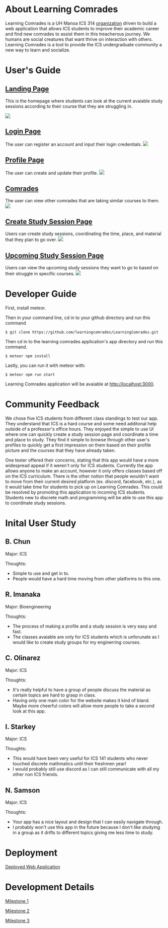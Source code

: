 
<!--
* [About Learning Comrades](#about-learning-comrades)
* [User's Guide](#user's-guide)
  * [Landing Page](#landing-page)
  * [Login Page](#login-page)
  * [Profile Page](#profile-page)
  * [Create Study Session Page](#create-study-session-page)
  * [Upcoming Study Session Page](#upcoming-study-session-page)
* [Developer Guide](#developer-guide)
* [Community Feedback](#community-feedback)
* [Inital User Study](#inital-user-study)
* [Deployment](#deployment)
* [Development Details](#development-details)
-->
  
 
# About Learning Comrades

Learning Comrades is a UH Manoa ICS 314 [organization](https://github.com/learningcomrades) driven to build a web application that allows ICS students to improve their academic career and find new comrades to assist them in this treacherous journey. We humans are social creatures that want thrive on interaction with others. Learning Comrades is a tool to provide the ICS undergraduate community a new way to learn and socialize.

# User's Guide

## [Landing Page](http://learningcomrades.meteorapp.com/#/)
This is the homepage where students can look at the current avaiable study sessions according to their course that they are struggling in.

![](images/landing_page2.png)

## [Login Page](http://learningcomrades.meteorapp.com/#/signin)
The user can register an account and input their login credentials.
![](images/login2.png)

## [Profile Page](http://learningcomrades.meteorapp.com/#/add)
The user can create and update their profile.
![](images/profile2.PNG)

## [Comrades](http://learningcomrades.meteorapp.com/#/list)
The user can view other comrades that are taking similar courses to them.
![](images/comrades.PNG)

## [Create Study Session Page](http://learningcomrades.meteorapp.com/#/create)
Users can create study sessions, coordinating the time, place, and material that they plan to go over.
![](images/addsession.PNG)

## [Upcoming Study Session Page](http://learningcomrades.meteorapp.com/#/view)
Users can view the upcoming study sessions they want to go to based on their struggle in specific courses.
![](images/listsession.PNG)

# Developer Guide

First, install meteor.

Then in your command line, cd in to your github directory and run this command

```
$ git clone https://github.com/learningcomrades/LearningComrades.git
```

Then cd in to the learning comrades application's app directory and run this command.

```
$ meteor npm install
```

Lastly, you can run it with meteor with:

```
$ meteor npm run start
```

Learning Comrades application will be avaiable at [http://localhost:3000](http://localhost:3000).

# Community Feedback

We chose five ICS students from different class standings to test our app. They understand that ICS is a hard course and some need additonal help outside of a professor's office hours. They enjoyed the simple to use UI where one can quickly create a study session page and coordinate a time and place to study. They find it simple to browse through other user's profiles to quickly get a first impression on them based on their profile picture and the courses that they have already taken.

One tester offered their concerns, stating that this app would have a more widespread appeal if it weren't only for ICS students. Currently the app allows anyone to make an account, however it only offers classes based off on the ICS curriculum. There is the other notion that people wouldn't want to move from their current desired platform (ex. discord, facebook, etc.), as it would take time for students to pick up on Learning Comrades. This could be resolved by promoting this application to incoming ICS students. Students new to discrete math and programming will be able to use this app to coordinate study sessions. 

# Inital User Study

## B. Chun
Major: ICS

Thoughts:
<ul>
 <li>Simple to use and get in to.</li>
 <li>People would have a hard time moving from other platforms to this one.</li>
 </ul>

## R. Imanaka
Major: Bioengineering

Thoughts:
<ul>
 <li>The process of making a profile and a study session is very easy and fast.</li>
 <li>The classes avaiable are only for ICS students which is unforunate as I would like to create study groups for my enginerring courses.</li>
 </ul>

## C. Olinarez
Major: ICS

Thoughts:
<ul>
 <li>It's really helpful to have a group of people discuss the material as certain topics are hard to grasp in class.</li>
 <li>Having only one main color for the website makes it kind of bland. Maybe more cheerful colors will allow more people to take a second look at this app.</li>
 </ul>

## I. Starkey
Major: ICS

Thoughts:
<ul>
 <li>This would have been very useful for ICS 141 students who never touched discrete mathmatics until their freshmen year!</li>
 <li>I would probably still use discord as I can still communicate with all my other non ICS friends.</li>
 </ul>

## N. Samson
Major: ICS

Thoughts:
<ul>
 <li>Your app has a nice layout and design that I can easily navigate through.</li>
 <li>I probably won't use this app in the future because I don't like studying in a group as it drifts to different topics giving me less time to study.</li>
 </ul>

# Deployment

[Deployed Web Application](https://galaxy.meteor.com/app/learningcomrades.meteorapp.com)

# Development Details

[Milestone 1](https://github.com/learningcomrades/LearningComrades/projects/2) 

[Milestone 2](https://github.com/learningcomrades/LearningComrades/projects/3)

[Milestone 3](https://github.com/learningcomrades/LearningComrades/projects/4)

